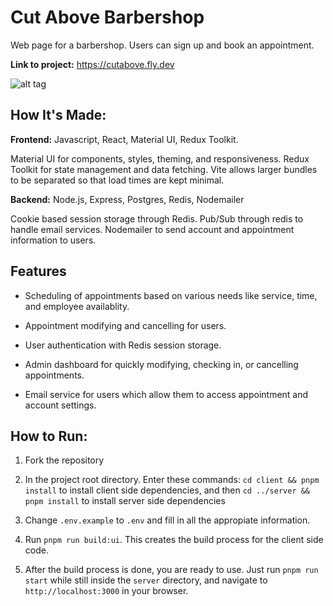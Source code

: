 # Cut Above Barbershop

Web page for a barbershop. Users can sign up and book an appointment.

**Link to project:** https://cutabove.fly.dev

![alt tag](https://github.com/Andrewyithub/cut-above-barbershop/assets/17731837/35958cd0-07e1-44e3-a0b3-2be928c285a6)

## How It's Made:

**Frontend:** Javascript, React, Material UI, Redux Toolkit.

Material UI for components, styles, theming, and responsiveness. Redux Toolkit for state management and data fetching. Vite allows larger bundles to be separated so that load times are kept minimal.

**Backend:** Node.js, Express, Postgres, Redis, Nodemailer

Cookie based session storage through Redis. Pub/Sub through redis to handle email services. Nodemailer to send account and appointment information to users.

## Features

- Scheduling of appointments based on various needs like service, time, and employee availablity.

- Appointment modifying and cancelling for users.

- User authentication with Redis session storage.

- Admin dashboard for quickly modifying, checking in, or cancelling appointments.

- Email service for users which allow them to access appointment and account settings.

## How to Run:

1. Fork the repository

2. In the project root directory. Enter these commands:
   `cd client && pnpm install` to install client side dependencies, and then
   `cd ../server && pnpm install` to install server side dependencies

3. Change `.env.example` to `.env` and fill in all the appropiate information.

4. Run `pnpm run build:ui`. This creates the build process for the client side code.

5. After the build process is done, you are ready to use. Just run `pnpm run start` while still inside the `server` directory, and navigate to `http://localhost:3000` in your browser.
